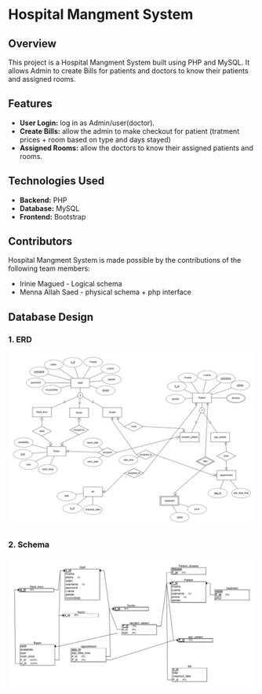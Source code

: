 # Hospital Mangment System

## Overview

This project is a Hospital Mangment System built using PHP and MySQL. It allows Admin to create Bills for patients and doctors to know their patients and assigned rooms.

## Features

- **User Login:** log in as Admin/user(doctor).
- **Create Bills:** allow the admin to make checkout for patient (tratment prices + room based on type and days stayed)
- **Assigned Rooms:** allow the doctors to know their assigned patients and rooms. 

## Technologies Used

- **Backend:** PHP
- **Database:** MySQL
- **Frontend:** Bootstrap

## Contributors

Hospital Mangment System is made possible by the contributions of the following team members:

- Irinie Magued - Logical schema
- Menna Allah Saed - physical schema + php interface

## Database Design

### 1. **ERD**

![ERD](Design/ERD.png)

### 2. **Schema**

![Schema](Design/schema.png)
